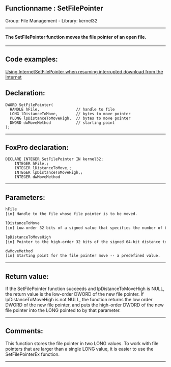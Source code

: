 <link rel="stylesheet" type="text/css" href="../../css/win32api.css">  
<link rel="stylesheet" href="https://cdnjs.cloudflare.com/ajax/libs/font-awesome/4.7.0/css/font-awesome.min.css">

## Functionname : SetFilePointer
Group: File Management - Library: kernel32    
***  


#### The SetFilePointer function moves the file pointer of an open file.
***  


## Code examples:
[Using InternetSetFilePointer when resuming interrupted download from the Internet](../../samples/sample_191.md)  

## Declaration:
```foxpro  
DWORD SetFilePointer(
  HANDLE hFile,                // handle to file
  LONG lDistanceToMove,        // bytes to move pointer
  PLONG lpDistanceToMoveHigh,  // bytes to move pointer
  DWORD dwMoveMethod           // starting point
);  
```  
***  


## FoxPro declaration:
```foxpro  
DECLARE INTEGER SetFilePointer IN kernel32;
	INTEGER hFile,;
	INTEGER lDistanceToMove,;
	INTEGER lpDistanceToMoveHigh,;
	INTEGER dwMoveMethod  
```  
***  


## Parameters:
```txt  
hFile
[in] Handle to the file whose file pointer is to be moved.

lDistanceToMove
[in] Low-order 32 bits of a signed value that specifies the number of bytes to move the file pointer.

lpDistanceToMoveHigh
[in] Pointer to the high-order 32 bits of the signed 64-bit distance to move.

dwMoveMethod
[in] Starting point for the file pointer move -- a predefined value.  
```  
***  


## Return value:
If the SetFilePointer function succeeds and lpDistanceToMoveHigh is NULL, the return value is the low-order DWORD of the new file pointer. If lpDistanceToMoveHigh is not NULL, the function returns the low order DWORD of the new file pointer, and puts the high-order DWORD of the new file pointer into the LONG pointed to by that parameter.   
***  


## Comments:
This function stores the file pointer in two LONG values. To work with file pointers that are larger than a single LONG value, it is easier to use the SetFilePointerEx function.  
  
***  

